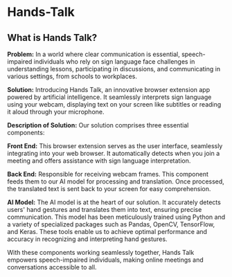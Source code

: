 # Hands-Talk

## What is Hands Talk?

**Problem:** In a world where clear communication is essential, speech-impaired individuals who rely on sign language face challenges in understanding lessons, participating in discussions, and communicating in various settings, from schools to workplaces.

**Solution:** Introducing Hands Talk, an innovative browser extension app powered by artificial intelligence. It seamlessly interprets sign language using your webcam, displaying text on your screen like subtitles or reading it aloud through your microphone.

**Description of Solution:** Our solution comprises three essential components:

**Front End:** This browser extension serves as the user interface, seamlessly integrating into your web browser. It automatically detects when you join a meeting and offers assistance with sign language interpretation.

**Back End:** Responsible for receiving webcam frames. This component feeds them to our AI model for processing and translation. Once processed, the translated text is sent back to your screen for easy comprehension.

**AI Model:** The AI model is at the heart of our solution. It accurately detects users' hand gestures and translates them into text, ensuring precise communication. This model has been meticulously trained using Python and a variety of specialized packages such as Pandas, OpenCV, TensorFlow, and Keras. These tools enable us to achieve optimal performance and accuracy in recognizing and interpreting hand gestures.

With these components working seamlessly together, Hands Talk empowers speech-impaired individuals, making online meetings and conversations accessible to all.
